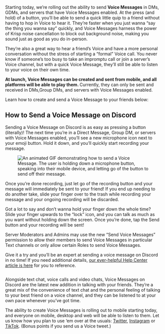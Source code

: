<div class="column-4 w-col w-col-8 w-col-stack">
    <div id="heading-1" class="rich-wrapper">
        <div class="blog-post-content w-richtext">
            <p>Starting today, we’re rolling out the ability to send <strong>Voice Messages</strong> in DMs, GDMs, and servers that have Voice Messages enabled. At the press (and hold) of a button, you’ll be able to send a quick little quip to a friend without having to hop in Voice to hear it. They’re faster when you just wanna “say the thing you wanna say” quickly, and Voice Messages harness the power of Krisp noise cancellation to block out background noise, making you sound just as good as you do in-person.</p>
            <p>They’re also a great way to hear a friend’s Voice and have a more personal conversation without the stress of starting a “formal” Voice call. You never know if someone’s too busy to take an impromptu call or join a server’s Voice channel, but with a quick Voice Message, they’ll still be able to listen to your voice on their own time.&nbsp;</p>
            <p><strong>At launch, Voice Messages can be created and sent from mobile, and all platforms will be able to play them. </strong>Currently, they can only be sent and received in DMs,Group DMs, and servers with Voice Messages enabled.</p>
            <p>Learn how to create and send a Voice Message to your friends below:<br></p>
        </div>
    </div>
    <div class="btn-wrapper w-condition-invisible"><a href="#" class="btn-blog w-dyn-bind-empty w-button"></a></div>
    <div id="heading-2" class="rich-wrapper">
        <div class="blog-post-content w-richtext">
            <h2><strong>How to Send a Voice Message on Discord <br></strong></h2>
            <p>Sending a Voice Message on Discord is as easy as pressing a button (literally)! The next time you’re in a Direct Message, Group DM, or servers with Voice Messages enabled, you’ll see a new microphone icon next to your emoji button. Hold it down, and you’ll quickly start recording your message.</p>
            <figure class="w-richtext-figure-type-image w-richtext-align-center" style="max-width:">
                <div><img src="https://assets-global.website-files.com/5f9072399b2640f14d6a2bf4/6437324beea4affa1feaa3e2_bkeEn_gZwAqmFr1dfyI9OghzjrD-2RlLrZ5mWi8dMUpmWOJksOGSYjResmf8z-JlLAYgvmhKoidB-Hx5fSbXrp9wbrqjYQmvZk39DJrn4liaj0yI6dn3lY6Tgd5lWxEBAYwXqLkJ5OfcYXlh9XhRngg.gif" alt="An animated GIF demonstrating how to send a Voice Message. The user is holding down a microphone button, speaking into their mobile device, and letting go of the button to send off their message.&nbsp;"></div>
            </figure>
            <p>Once you’re done recording, just let go of the recording button and your message will immediately be sent to your friend! If you end up needing to do another take, slide your finger over to the trash while recording your message and your ongoing recording will be discarded.&nbsp;</p>
            <p>Got a lot to say and don’t wanna hold your finger down the whole time? Slide your finger upwards to the “lock” icon, and you can talk as much as you want without holding down the screen. Once you’re done, tap the Send button and your recording will be sent!&nbsp;&nbsp;</p>
            <p>Server Moderators and Admins may use the new “Send Voice Messages” permission to allow their members to send Voice Messages in particular Text channels or only allow certain Roles to send Voice Messages.&nbsp;</p>
            <p>Give it a try and you’ll be an expert at sending a voice message on Discord in no time! If you need additional details, <a href="https://support.discord.com/hc/articles/13091096725527">our ever-helpful Help Center article is here</a> for you to reference.&nbsp;</p>
        </div>
    </div>
    <div id="heading-3" class="rich-wrapper">
        <div class="blog-post-content w-richtext">
            <figure class="w-richtext-figure-type-image w-richtext-align-fullwidth" style="max-width:1600pxpx">
                <div><img src="https://assets-global.website-files.com/5f9072399b2640f14d6a2bf4/6437324c17c2bacb78c95600_yOARInZ73h-WR-JxiN_sDH47NkHc1Sza1ibjTv4VC04rK4F7vGxRvK7suvrFB7l9BwGCmYmGAn1_HX0ot9Zwcfv8q_dF4RtKjgBPrBRFvyHkYzuLWZoHnBDUwoPiZt_c8MElyuBfj0eASEPc5CuOke8.png" alt=""></div>
            </figure>
            <p>Alongside text chat, voice calls and video chats, Voice Messages on Discord are the latest new addition in talking with your friends. They’re a great mix of the convenience of text chat and the personal feeling of talking to your best friend on a voice channel, and they can be listened to at your own pace whenever you’ve got time.</p>
            <p>The ability to create Voice Messages is rolling out to mobile starting today, and everyone on mobile, desktop and web will be able to listen to them. Let us know how you plan to use ‘em over at the usuals: <a href="https://twitter.com/Discord">Twitter</a>, <a href="https://www.instagram.com/discord/">Instagram</a> or <a href="https://www.tiktok.com/@discord">TikTok</a>. (Bonus points if you send us a Voice tweet.)&nbsp;&nbsp;</p>
        </div>
    </div>
    <div id="heading-4" class="rich-wrapper">
        <div class="blog-post-content w-dyn-bind-empty w-richtext"></div>
    </div>
    <div id="heading-5" class="rich-wrapper">
        <div class="blog-post-content w-dyn-bind-empty w-richtext"></div>
    </div>
    <div id="heading-6" class="rich-wrapper">
        <div class="blog-post-content w-dyn-bind-empty w-richtext"></div>
    </div>
    <div id="heading-7" class="rich-wrapper">
        <div class="blog-post-content w-dyn-bind-empty w-richtext"></div>
    </div>
    <div id="heading-8" class="rich-wrapper">
        <div class="blog-post-content w-dyn-bind-empty w-richtext"></div>
    </div>
    <div id="heading-9" class="rich-wrapper">
        <div class="blog-post-content w-dyn-bind-empty w-richtext"></div>
    </div>
    <div id="heading-10" class="rich-wrapper">
        <div class="blog-post-content w-dyn-bind-empty w-richtext"></div>
    </div>
</div>